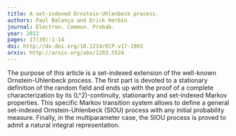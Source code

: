```yaml
---
title: A set-indexed Ornstein-Uhlenbeck process.
authors: Paul Balança and Erick Herbin
journal: Electron. Commun. Probab.
year: 2012
pages: 17(39):1-14
doi: http://dx.doi.org/10.1214/ECP.v17-1903
arxiv: http://arxiv.org/abs/1203.5524
---
```


The purpose of this article is a set-indexed extension of the well-known Ornstein-Uhlenbeck process. The first part is devoted to a stationary definition of the random field and ends up with the proof of a complete characterization by its \(L^2\)-continuity, stationarity and set-indexed Markov properties. This specific Markov transition system allows to define a general set-indexed Ornstein-Uhlenbeck (SIOU) process with any initial probability measure. Finally, in the multiparameter case, the SIOU process is proved to admit a natural integral representation.
